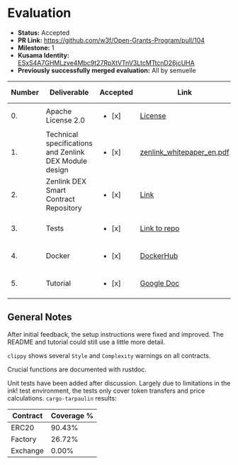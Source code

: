 # Evaluation


* **Status:** Accepted
* **PR Link:** https://github.com/w3f/Open-Grants-Program/pull/104 
* **Milestone:** 1
* **Kusama Identity:** [ESxS4A7GHMLzve4Mbc9t27RpXtVTnV3LtcMTtcnD26jcUHA](https://polkascan.io/pre/kusama/account/ESxS4A7GHMLzve4Mbc9t27RpXtVTnV3LtcMTtcnD26jcUHA)
* **Previously successfully merged evaluation:** All by semuelle


| Number | Deliverable | Accepted | Link | Evaluation Notes |
| ------------- | ------------- | ------------- | ------------- |------------- |
| 0. | Apache License 2.0 | <ul><li>[x] </li></ul> |[License](https://github.com/zenlinkpro/zenlink-dex-contract/blob/main/LICENSE)| — |
| 1. | Technical specifications and Zenlink DEX Module design |<ul><li>[x] </li></ul>|[zenlink_whitepaper_en.pdf](https://github.com/zenlinkpro/whitepaper/blob/3af1af967dde202b0376ed84671de979da7693f5/en/zenlink_whitepaper_en.pdf)| v0.6, adds chapter on smart contracts |
| 2. | Zenlink DEX Smart Contract Repository |<ul><li>[x] </li></ul>|[Link](https://github.com/zenlinkpro/zenlink-dex-contract/commit/4d0da281c8e2251d11c28bea349a50c534b34ebf)|  |
| 3. | Tests | <ul><li>[x] </li></ul> | [Link to repo](https://github.com/zenlinkpro/zenlink-dex-contract) | see [General Notes](#general-notes) |
| 4. | Docker | <ul><li>[x] </li></ul> | [DockerHub](https://hub.docker.com/layers/zenlinkpro/dex/zenlink-canvas-node/images/sha256-daad0726a1db8b5f9ed792ae778623cbc10f283c638fbaa07af5acbb48b20584?context=explore) | — |
| 5. | Tutorial | <ul><li>[x] </li></ul> | [Google Doc](https://docs.google.com/document/d/1zoXwg0VuMGlNnUAmz9TYubKX-B2dwJ54a5z4fSYss0E/edit?usp=sharing) | see [General Notes](#general-notes) |



## General Notes

After initial feedback, the setup instructions were fixed and improved. The README and tutorial could still use a little more detail.

`clippy` shows several `Style` and `Complexity` warnings on all contracts.

Crucial functions are documented with rustdoc.

Unit tests have been added after discussion. Largely due to limitations in the ink! test environment, the tests only cover token transfers and price calculations. `cargo-tarpaulin` results:

| Contract    | Coverage % |
|-------------|------------|
| ERC20       | 90.43%     |
| Factory     | 26.72%     |
| Exchange    |  0.00%     |
